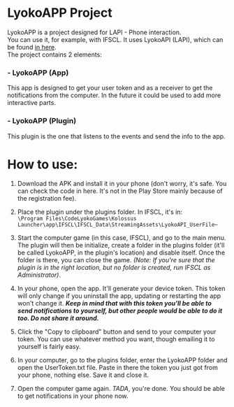 LyokoAPP Project
======
LyokoAPP is a project designed for LAPI - Phone interaction.\
You can use it, for example, with IFSCL. It uses LyokoAPI (LAPI), which can be found [in here](https://github.com/LyokoAPI/LyokoAPI "LAPI's GitHub").\
The project contains 2 elements:

### - LyokoAPP (App)
This app is designed to get your user token and as a receiver to get the notifications from the computer.
In the future it could be used to add more interactive parts.

### - LyokoAPP (Plugin)
This plugin is the one that listens to the events and send the info to the app.


How to use:
======
1. Download the APK and install it in your phone (don't worry, it's safe. You can check the code in here. It's not in the Play Store mainly because of the registration fee).

2. Place the plugin under the plugins folder. In IFSCL, it's in:  
```\Program Files\CodeLyokoGames\Kolossus Launcher\app\IFSCL\IFSCL_Data\StreamingAssets\LyokoAPI_UserFile~```

3. Start the computer game (in this case, IFSCL), and go to the main menu. The plugin will then be initialize, create a folder in the plugins folder (it'll be called LyokoAPP, in the plugin's location) and disable itself. Once the folder is there, you can close the game.
*(Note: If you're sure that the plugin is in the right location, but no folder is created, run IFSCL as Administrator)*.

4. In your phone, open the app. It'll generate your device token. This token will only change if you uninstall the app, updating or restarting the app won't change it. ***Keep in mind that with this token you'll be able to send notifications to yourself, but other people would be able to do it too. Do not share it around.***

5. Click the "Copy to clipboard" button and send to your computer your token. You can use whatever method you want, though emailing it to yourself is fairly easy.

6. In your computer, go to the plugins folder, enter the LyokoAPP folder and open the UserToken.txt file. Paste in there the token you just got from your phone, nothing else. Save it and close it.

7. Open the computer game again. *TADA*, you're done. You should be able to get notifications in your phone now.
